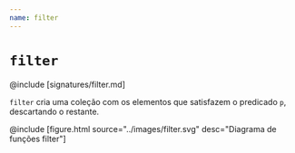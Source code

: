 ```yaml
---
name: filter
---
```


# `filter`

@include [signatures/filter.md]

`filter` cria uma coleção com os elementos que satisfazem o predicado `p`, descartando o restante.

@include [figure.html source="../images/filter.svg" desc="Diagrama de funções filter"]
